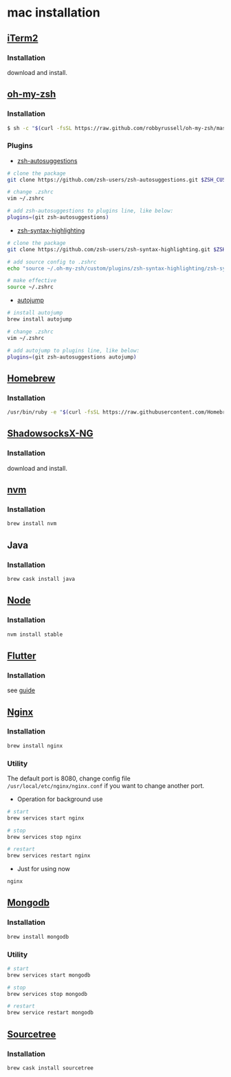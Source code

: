 # mac installation

## [iTerm2](https://www.iterm2.com/)

### Installation

download and install.

## [oh-my-zsh](https://ohmyz.sh/)

### Installation

```sh
$ sh -c "$(curl -fsSL https://raw.github.com/robbyrussell/oh-my-zsh/master/tools/install.sh)"
```

### Plugins

- [zsh-autosuggestions](https://github.com/zsh-users/zsh-autosuggestions)

```sh
# clone the package
git clone https://github.com/zsh-users/zsh-autosuggestions.git $ZSH_CUSTOM/plugins/zsh-autosuggestions

# change .zshrc
vim ~/.zshrc

# add zsh-autosuggestions to plugins line, like below:
plugins=(git zsh-autosuggestions)
```

- [zsh-syntax-highlighting](https://github.com/zsh-users/zsh-syntax-highlighting)

```sh
# clone the package
git clone https://github.com/zsh-users/zsh-syntax-highlighting.git $ZSH_CUSTOM/plugins/zsh-syntax-highlighting

# add source config to .zshrc
echo "source ~/.oh-my-zsh/custom/plugins/zsh-syntax-highlighting/zsh-syntax-highlighting.zsh" >> ~/.zshrc

# make effective
source ~/.zshrc
```

- [autojump](https://github.com/wting/autojump)

```sh
# install autojump
brew install autojump

# change .zshrc
vim ~/.zshrc

# add autojump to plugins line, like below:
plugins=(git zsh-autosuggestions autojump)
```

## [Homebrew](https://brew.sh/)

### Installation

```sh
/usr/bin/ruby -e "$(curl -fsSL https://raw.githubusercontent.com/Homebrew/install/master/install)"
```

## [ShadowsocksX-NG](https://github.com/shadowsocks/ShadowsocksX-NG)

### Installation

download and install.

## [nvm](https://github.com/nvm-sh/nvm)

### Installation

```sh
brew install nvm
```

## Java 

### Installation

```sh
brew cask install java
```

## [Node](https://nodejs.org/en/)

### Installation

```sh
nvm install stable
```

## [Flutter](https://flutterchina.club/)

### Installation

see [guide](https://flutterchina.club/get-started/install/)

## [Nginx](https://www.nginx.com/)

### Installation

```sh
brew install nginx
```

### Utility

The default port is 8080, change config file `/usr/local/etc/nginx/nginx.conf` if you want to change another port.

- Operation for background use

```sh
# start
brew services start nginx

# stop
brew services stop nginx

# restart
brew services restart nginx
```

- Just for using now

```sh
nginx
```

## [Mongodb](https://www.mongodb.com/)

### Installation

```sh
brew install mongodb
```

### Utility

```sh
# start
brew services start mongodb

# stop
brew services stop mongodb

# restart
brew service restart mongodb
```

## [Sourcetree](https://www.sourcetreeapp.com/)

### Installation

```sh
brew cask install sourcetree
```
